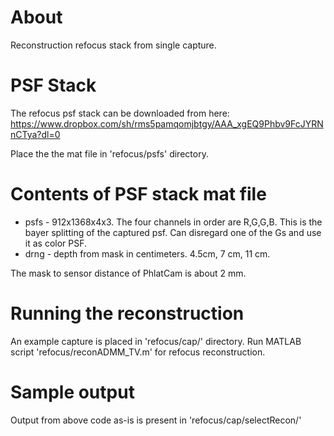 # About
Reconstruction refocus stack from single capture.

# PSF Stack
The refocus psf stack can be downloaded from here: https://www.dropbox.com/sh/rms5pamqomjbtgy/AAA_xgEQ9Phbv9FcJYRNnCTya?dl=0

Place the the mat file in 'refocus/psfs' directory.

# Contents of PSF stack mat file
- psfs - 912x1368x4x3.  The four channels in order are R,G,G,B. This is the bayer splitting of the captured psf. Can disregard one of the Gs and use it as color PSF.
- drng - depth from mask in centimeters. 4.5cm, 7 cm, 11 cm.

The mask to sensor distance of PhlatCam is about 2 mm.

# Running the reconstruction
An example capture is placed in 'refocus/cap/' directory.
Run MATLAB script 'refocus/reconADMM_TV.m' for refocus reconstruction.

# Sample output
Output from above code as-is is present in 'refocus/cap/selectRecon/'
